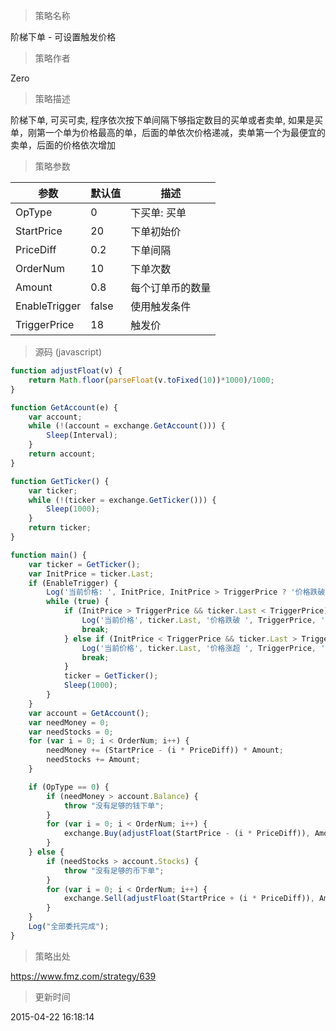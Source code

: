 
> 策略名称

阶梯下单 - 可设置触发价格

> 策略作者

Zero

> 策略描述

阶梯下单, 可买可卖, 程序依次按下单间隔下够指定数目的买单或者卖单, 如果是买单，刚第一个单为价格最高的单，后面的单依次价格递减，卖单第一个为最便宜的卖单，后面的价格依次增加

> 策略参数



|参数|默认值|描述|
|----|----|----|
|OpType|0|下买单: 买单|卖单|
|StartPrice|20|下单初始价|
|PriceDiff|0.2|下单间隔|
|OrderNum|10|下单次数|
|Amount|0.8|每个订单币的数量|
|EnableTrigger|false|使用触发条件|
|TriggerPrice|18|触发价|


> 源码 (javascript)

``` javascript
function adjustFloat(v) {
    return Math.floor(parseFloat(v.toFixed(10))*1000)/1000;
}

function GetAccount(e) {
    var account;
    while (!(account = exchange.GetAccount())) {
        Sleep(Interval);
    }
    return account;
}

function GetTicker() {
    var ticker;
    while (!(ticker = exchange.GetTicker())) {
        Sleep(1000);
    }
    return ticker;
}

function main() {
    var ticker = GetTicker();
    var InitPrice = ticker.Last;
    if (EnableTrigger) {
        Log('当前价格: ', InitPrice, InitPrice > TriggerPrice ? '价格跌破' : '价格涨超', TriggerPrice, '时触发阶梯下单');
        while (true) {
            if (InitPrice > TriggerPrice && ticker.Last < TriggerPrice) {
                Log('当前价格', ticker.Last, '价格跌破 ', TriggerPrice, '元, 开始下单');
                break;
            } else if (InitPrice < TriggerPrice && ticker.Last > TriggerPrice) {
                Log('当前价格', ticker.Last, '价格涨超 ', TriggerPrice, '元, 开始下单');
                break;
            }
            ticker = GetTicker();
            Sleep(1000);
        }
    }
    var account = GetAccount();
    var needMoney = 0;
    var needStocks = 0;
    for (var i = 0; i < OrderNum; i++) {
        needMoney += (StartPrice - (i * PriceDiff)) * Amount;
        needStocks += Amount;
    }

    if (OpType == 0) {
        if (needMoney > account.Balance) {
            throw "没有足够的钱下单";
        }
        for (var i = 0; i < OrderNum; i++) {
            exchange.Buy(adjustFloat(StartPrice - (i * PriceDiff)), Amount);
        }
    } else {
        if (needStocks > account.Stocks) {
            throw "没有足够的币下单";
        }
        for (var i = 0; i < OrderNum; i++) {
            exchange.Sell(adjustFloat(StartPrice + (i * PriceDiff)), Amount);
        }        
    }
    Log("全部委托完成");
}
```

> 策略出处

https://www.fmz.com/strategy/639

> 更新时间

2015-04-22 16:18:14
